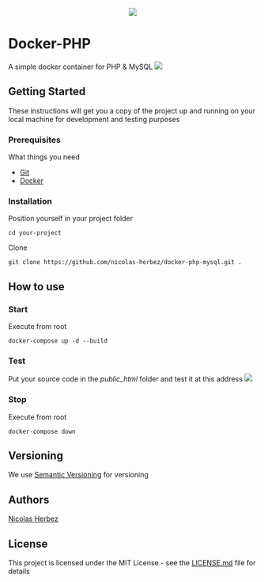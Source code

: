 <p align="center">
    <img src="https://img.shields.io/badge/version-1.0.0-blue" />
</p>

# Docker-PHP

A simple docker container for PHP & MySQL
<img src="https://img.shields.io/badge/PHP-7.4-green" />

## Getting Started

These instructions will get you a copy of the project up and running on your local machine for development and testing purposes

### Prerequisites

What things you need

* [Git](https://git-scm.com/downloads)
* [Docker](https://www.docker.com/get-started/)

### Installation

Position yourself in your project folder
```
cd your-project
```

Clone
```
git clone https://github.com/nicolas-herbez/docker-php-mysql.git .
```

## How to use

### Start

Execute from root
```
docker-compose up -d --build
```

### Test

Put your source code in the *public_html* folder and test it at this address
<a href="http://localhost/" target="_blanc"><img src="https://img.shields.io/badge/localhost-80-blue" /></a>

### Stop

Execute from root
```
docker-compose down
```

## Versioning

We use [Semantic Versioning](http://semver.org/) for versioning

## Authors

[Nicolas Herbez](https://github.com/nicolas-herbez)

## License

This project is licensed under the MIT License - see the [LICENSE.md](LICENSE.md) file for details
